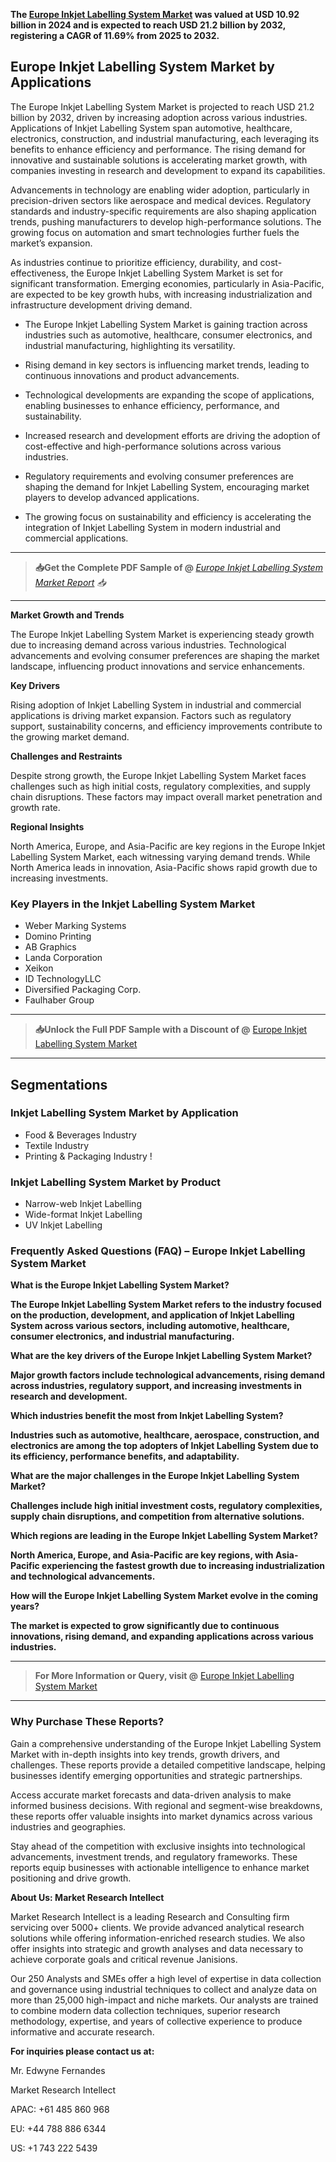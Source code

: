 <p><strong>The <a href="https://www.marketresearchintellect.com/download-sample/?rid=510288&amp;utm_source=Pulse-April-Europe&amp;utm_medium=852">Europe Inkjet Labelling System Market</a> was valued at USD 10.92 billion in 2024 and is expected to reach USD 21.2 billion by 2032, registering a CAGR of 11.69% from 2025 to 2032.</strong></p><h2>Europe Inkjet Labelling System Market by Applications&nbsp;</h2><p><p>The Europe Inkjet Labelling System Market is projected to reach USD 21.2 billion by 2032, driven by increasing adoption across various industries. Applications of Inkjet Labelling System span automotive, healthcare, electronics, construction, and industrial manufacturing, each leveraging its benefits to enhance efficiency and performance. The rising demand for innovative and sustainable solutions is accelerating market growth, with companies investing in research and development to expand its capabilities.</p><p>Advancements in technology are enabling wider adoption, particularly in precision-driven sectors like aerospace and medical devices. Regulatory standards and industry-specific requirements are also shaping application trends, pushing manufacturers to develop high-performance solutions. The growing focus on automation and smart technologies further fuels the market&rsquo;s expansion.</p><p>As industries continue to prioritize efficiency, durability, and cost-effectiveness, the Europe Inkjet Labelling System Market is set for significant transformation. Emerging economies, particularly in Asia-Pacific, are expected to be key growth hubs, with increasing industrialization and infrastructure development driving demand.</p></p><ul><li><p>The Europe Inkjet Labelling System Market is gaining traction across industries such as automotive, healthcare, consumer electronics, and industrial manufacturing, highlighting its versatility.</p></li><li><p>Rising demand in key sectors is influencing market trends, leading to continuous innovations and product advancements.</p></li><li><p>Technological developments are expanding the scope of applications, enabling businesses to enhance efficiency, performance, and sustainability.</p></li><li><p>Increased research and development efforts are driving the adoption of cost-effective and high-performance solutions across various industries.</p></li><li><p>Regulatory requirements and evolving consumer preferences are shaping the demand for Inkjet Labelling System, encouraging market players to develop advanced applications.</p></li><li><p>The growing focus on sustainability and efficiency is accelerating the integration of Inkjet Labelling System in modern industrial and commercial applications.</p></li></ul><hr /><blockquote><p><strong><span class="font-[700]">📥Get the Complete PDF Sample of @ </span></strong><em><span class="font-[700]"><a href="https://www.marketresearchintellect.com/download-sample/?rid=510288&amp;utm_source=Pulse-April-Europe&amp;utm_medium=852" target="_blank" data-tracking-control-name="article-ssr-frontend-pulse_little-text-block" data-tracking-will-navigate="" data-test-link="">Europe Inkjet Labelling System Market Report</a>&nbsp;📥</span></em></p></blockquote><hr /><p class="" data-start="77" data-end="360"><strong data-start="77" data-end="105">Market Growth and Trends</strong></p><p class="" data-start="77" data-end="360">The Europe Inkjet Labelling System Market is experiencing steady growth due to increasing demand across various industries. Technological advancements and evolving consumer preferences are shaping the market landscape, influencing product innovations and service enhancements.</p><p class="" data-start="362" data-end="606"><strong data-start="362" data-end="377">Key Drivers</strong></p><p class="" data-start="362" data-end="606">Rising adoption of Inkjet Labelling System in industrial and commercial applications is driving market expansion. Factors such as regulatory support, sustainability concerns, and efficiency improvements contribute to the growing market demand.</p><p class="" data-start="608" data-end="849"><strong data-start="608" data-end="637">Challenges and Restraints</strong></p><p class="" data-start="608" data-end="849">Despite strong growth, the Europe Inkjet Labelling System Market faces challenges such as high initial costs, regulatory complexities, and supply chain disruptions. These factors may impact overall market penetration and growth rate.</p><p class="" data-start="851" data-end="1095"><strong data-start="851" data-end="872">Regional Insights</strong></p><p class="" data-start="851" data-end="1095">North America, Europe, and Asia-Pacific are key regions in the Europe Inkjet Labelling System Market, each witnessing varying demand trends. While North America leads in innovation, Asia-Pacific shows rapid growth due to increasing investments.</p><p><h3>Key Players in the Inkjet Labelling System Market </h3><ul><li>Weber Marking Systems</li><li>Domino Printing</li><li>AB Graphics</li><li>Landa Corporation</li><li>Xeikon</li><li>ID TechnologyLLC</li><li>Diversified Packaging Corp.</li><li>Faulhaber Group</li></ul></p><hr /><blockquote><p><strong>📥Unlock the Full PDF Sample with a Discount of @</strong> <a href="https://www.marketresearchintellect.com/ask-for-discount/?rid=510288&amp;utm_source=Pulse-April-Europe&amp;utm_medium=852">Europe Inkjet Labelling System Market</a></p></blockquote><hr /><p><h2>Segmentations</h2><h3>Inkjet Labelling System Market by Application</h3><ul><li>Food & Beverages Industry</li><li>Textile Industry</li><li>Printing & Packaging Industry !</li></ul><h3>Inkjet Labelling System Market by Product</h3><ul><li>Narrow-web Inkjet Labelling</li><li>Wide-format Inkjet Labelling</li><li>UV Inkjet Labelling</li></ul></p><h3><strong>Frequently Asked Questions (FAQ) &ndash; Europe Inkjet Labelling System Market</strong></h3><p><strong>What is the Europe Inkjet Labelling System Market?</strong></p><p><strong>The Europe Inkjet Labelling System Market refers to the industry focused on the production, development, and application of Inkjet Labelling System across various sectors, including automotive, healthcare, consumer electronics, and industrial manufacturing.</strong></p><p><strong>What are the key drivers of the Europe Inkjet Labelling System Market?</strong></p><p><strong>Major growth factors include technological advancements, rising demand across industries, regulatory support, and increasing investments in research and development.</strong></p><p><strong>Which industries benefit the most from Inkjet Labelling System?</strong></p><p><strong>Industries such as automotive, healthcare, aerospace, construction, and electronics are among the top adopters of Inkjet Labelling System due to its efficiency, performance benefits, and adaptability.</strong></p><p><strong>What are the major challenges in the Europe Inkjet Labelling System Market?</strong></p><p><strong>Challenges include high initial investment costs, regulatory complexities, supply chain disruptions, and competition from alternative solutions.</strong></p><p><strong>Which regions are leading in the Europe Inkjet Labelling System Market?</strong></p><p><strong>North America, Europe, and Asia-Pacific are key regions, with Asia-Pacific experiencing the fastest growth due to increasing industrialization and technological advancements.</strong></p><p><strong>How will the Europe Inkjet Labelling System Market evolve in the coming years?</strong></p><p><strong>The market is expected to grow significantly due to continuous innovations, rising demand, and expanding applications across various industries.</strong></p><hr /><blockquote><p><span class="font-[700]"><strong>For More Information or Query, visit&nbsp;@</strong>&nbsp;</span><span class="font-[700]"><a href="https://www.marketresearchintellect.com/product/inkjet-labelling-system-market-size-and-forecast/?utm_source=Linkedin&utm_medium=852" target="_blank" data-tracking-control-name="article-ssr-frontend-pulse_little-text-block" data-tracking-will-navigate="" data-test-link="">Europe Inkjet Labelling System Market</a></span></p></blockquote><hr /><h3><strong data-start="0" data-end="31">Why Purchase These Reports?</strong></h3><p class="" data-start="35" data-end="297">Gain a comprehensive understanding of the Europe Inkjet Labelling System Market with in-depth insights into key trends, growth drivers, and challenges. These reports provide a detailed competitive landscape, helping businesses identify emerging opportunities and strategic partnerships.</p><p class="" data-start="299" data-end="540">Access accurate market forecasts and data-driven analysis to make informed business decisions. With regional and segment-wise breakdowns, these reports offer valuable insights into market dynamics across various industries and geographies.</p><p class="" data-start="542" data-end="784">Stay ahead of the competition with exclusive insights into technological advancements, investment trends, and regulatory frameworks. These reports equip businesses with actionable intelligence to enhance market positioning and drive growth.</p><p><strong><span class="font-[700]">About Us: Market Research Intellect</span></strong></p><p><span class="">Market Research Intellect is a leading Research and Consulting firm servicing over 5000+ clients. We provide advanced analytical research solutions while offering information-enriched research studies.&nbsp;</span>We also offer insights into strategic and growth analyses and data necessary to achieve corporate goals and critical revenue Janisions.</p><p><span class="">Our 250 Analysts and SMEs offer a high level of expertise in data collection and governance using industrial techniques to collect and analyze data on more than 25,000 high-impact and niche markets. Our analysts are trained to combine modern data collection techniques, superior research methodology, expertise, and years of collective experience to produce informative and accurate research.</span></p><p><strong>For inquiries please contact us at:</strong></p><p>Mr. Edwyne Fernandes</p><p>Market Research Intellect</p><p>APAC: +61 485 860 968</p><p>EU: +44 788 886 6344</p><p>US: +1 743 222 5439</p>